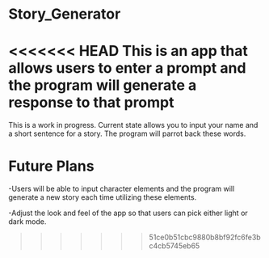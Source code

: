 # Story_Generator
<<<<<<< HEAD
This is an app that allows users to enter a prompt and the program will generate a response to that prompt
=======
This is a work in progress. Current state allows you to input your name and a short sentence for a story. The program will parrot back these words.

# Future Plans
-Users will be able to input character elements and the program will generate a new story each time utilizing these elements.

-Adjust the look and feel of the app so that users can pick either light or dark mode.
>>>>>>> 51ce0b51cbc9880b8bf92fc6fe3bc4cb5745eb65
